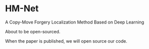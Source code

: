 # HM-Net
A Copy-Move Forgery Localization Method Based on Deep Learning

About to be open-sourced.

When the paper is published, we will open source our code.
